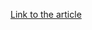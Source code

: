 [Link to the article](https://www.akamai.com/blog/security-research/authentication-coercion-windows-server-service)
